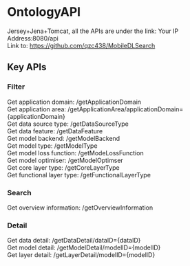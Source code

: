 # OntologyAPI
Jersey+Jena+Tomcat, all the APIs are under the link: Your IP Address:8080/api  
Link to: https://github.com/qzc438/MobileDLSearch  
## Key APIs
### Filter
Get application domain: /getApplicationDomain  
Get application area: /getApplicationArea/applicationDomain={applicationDomain}  
Get data source type: /getDataSourceType  
Get data feature: /getDataFeature  
Get model backend: /getModelBackend  
Get model type: /getModelType   
Get model loss function: /getModeLossFunction  
Get model optimiser: /getModelOptimser  
Get core layer type: /getCoreLayerType  
Get functional layer type: /getFunctionalLayerType  
### Search
Get overview information: /getOverviewInformation  
### Detail
Get data detail: /getDataDetail/dataID={dataID}  
Get model detail: /getModelDetail/modelID={modelID}  
Get layer detail: /getLayerDetail/modelID={modelID}  
